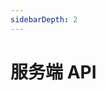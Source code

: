 ```yaml
---
sidebarDepth: 2
---
```


# 服务端 API

<!-- ## 添加前端入口文件

你可以使用 `console.addEntry()` 方法添加入口文件。下面是一个例子：

```js title=my-plugin.js
const { resolve } = require(path)

module.exports = (ctx) => {
  ctx.using('console', (ctx) => {
    ctx.console.addEntry(resolve(__dirname, 'client-entry.js'))
  })
}
```

```js title=client-entry.js
console.log(window) // 你现在可以操作客户端了！
```

## 调试模式 <Badge text="beta" type="warning"/>

调试模式将允许你使用 SFC, HMR 等特性，便于开发自己的功能。

```js title=src/index.js
const { resolve } = require(path)

module.exports = (ctx) => {
  // 这个方法可以确保其中的内容仅当 console 插件被载入时调用
  // 即使使用者没有安装 koishi-plugin-webui，你的插件也不会因此而报错
  ctx.using('console', (ctx) => {
    // 生产环境和开发环境使用不同的入口文件
    ctx.console.addEntry(ctx.console.config.devMode
      ? resolve(__dirname, '../client/index.ts')
      : resolve(__dirname, '../dist/index.js'))
  })
}
```

```js title=client/index.ts
// 支持 typescript 和 esmodule，同时这里也有类型标注
import { router } from 'koishi-plugin-console/client'
import MyPage from './my-page.vue'

router.addRoute({
  path: '/my-page',
  name: '扩展页面',
  component: MyPage,
})
``` -->
